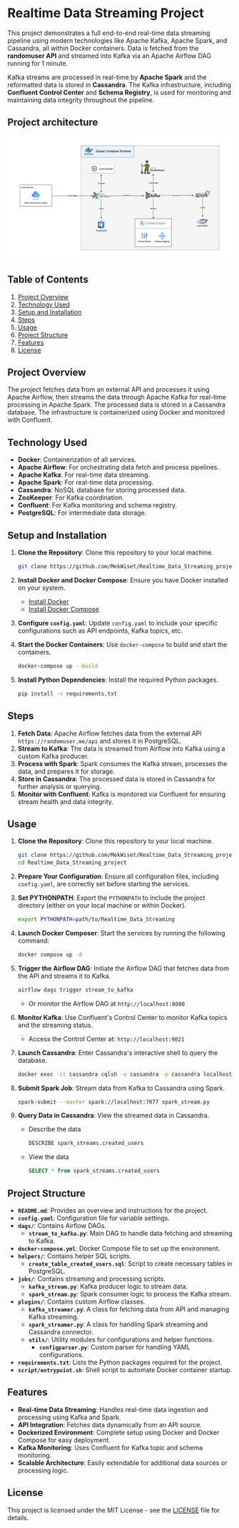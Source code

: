 # Realtime Data Streaming Project

This project demonstrates a full end-to-end real-time data streaming pipeline using modern technologies like Apache Kafka, Apache Spark, and Cassandra, all within Docker containers. Data is fetched from the **randomuser API** and streamed into Kafka via an Apache Airflow DAG running for 1 minute.

Kafka streams are processed in real-time by **Apache Spark** and the reformatted data is stored in **Cassandra**. The Kafka infrastructure, including **Confluent Control Center** and **Schema Registry**, is used for monitoring and maintaining data integrity throughout the pipeline.


## Project architecture
![Realtime Data Streaming Project Architecture](project_architecture.png)

## Table of Contents

1. [Project Overview](#project-overview)
2. [Technology Used](#technology-used)
3. [Setup and Installation](#setup-and-installation)
4. [Steps](#steps)
5. [Usage](#usage)
6. [Project Structure](#project-structure)
7. [Features](#features)
8. [License](#license)

## Project Overview

The project fetches data from an external API and processes it using Apache Airflow, then streams the data through Apache Kafka for real-time processing in Apache Spark. The processed data is stored in a Cassandra database. The infrastructure is containerized using Docker and monitored with Confluent.

## Technology Used

- **Docker**: Containerization of all services.
- **Apache Airflow**: For orchestrating data fetch and process pipelines.
- **Apache Kafka**: For real-time data streaming.
- **Apache Spark**: For real-time data processing.
- **Cassandra**: NoSQL database for storing processed data.
- **ZooKeeper**: For Kafka coordination.
- **Confluent**: For Kafka monitoring and schema registry.
- **PostgreSQL**: For intermediate data storage.

## Setup and Installation

1. **Clone the Repository**: Clone this repository to your local machine.

    ```bash
    git clone https://github.com/MekWiset/Realtime_Data_Streaming_project.git
    ```

2. **Install Docker and Docker Compose**: Ensure you have Docker installed on your system.

    - [Install Docker](https://docs.docker.com/get-docker/)
    - [Install Docker Compose](https://docs.docker.com/compose/install/)

3. **Configure `config.yaml`**: Update `config.yaml` to include your specific configurations such as API endpoints, Kafka topics, etc.

4. **Start the Docker Containers**: Use `docker-compose` to build and start the containers.

    ```bash
    docker-compose up --build
    ```

5. **Install Python Dependencies**: Install the required Python packages.

    ```bash
    pip install -r requirements.txt
    ```

## Steps

1. **Fetch Data**: Apache Airflow fetches data from the external API `https://randomuser.me/api` and stores it in PostgreSQL.
2. **Stream to Kafka**: The data is streamed from Airflow into Kafka using a custom Kafka producer.
3. **Process with Spark**: Spark consumes the Kafka stream, processes the data, and prepares it for storage.
4. **Store in Cassandra**: The processed data is stored in Cassandra for further analysis or querying.
5. **Monitor with Confluent**: Kafka is monitored via Confluent for ensuring stream health and data integrity.

## Usage

1. **Clone the Repository**: 
   Clone this repository to your local machine.

   ```bash
   git clone https://github.com/MekWiset/Realtime_Data_Streaming_project.git
   cd Realtime_Data_Streaming_project
   ```
2. **Prepare Your Configuration**: Ensure all configuration files, including `config.yaml`, are correctly set before starting the services.

3. **Set PYTHONPATH**: Export the `PYTHONPATH` to include the project directory (either on your local machine or within Docker).
    ```bash
   export PYTHONPATH=path/to/Realtime_Data_Streaming
   ```
4. **Launch Docker Composer**: Start the services by running the following command:
    ```bash
    docker compose up -d
    ```
5. **Trigger the Airflow DAG**: Initiate the Airflow DAG that fetches data from the API and streams it to Kafka.
    ```bash
    airflow dags trigger stream_to_kafka
    ```
    - Or monitor the Airflow DAG at `http://localhost:8080`
6. **Monitor Kafka**: Use Confluent's Control Center to monitor Kafka topics and the streaming status.
    - Access the Control Center at: `http://localhost:9021`
7. **Launch Cassandra**: Enter Cassandra's interactive shell to query the database.
    ```bash
    docker exec -it cassandra cqlsh -u cassandra -p cassandra localhost 9042
    ```
8. **Submit Spark Job**: Stream data from Kafka to Cassandra using Spark.
    ```bash
    spark-submit --master spark://localhost:7077 spark_stream.py
    ```
9. **Query Data in Cassandra**: View the streamed data in Cassandra.
    - Describe the data
        ```sql
        DESCRIBE spark_streams.created_users
        ```
    - View the data
        ```sql
        SELECT * from spark_streams.created_users
        ```

## Project Structure

- **`README.md`**: Provides an overview and instructions for the project.
- **`config.yaml`**: Configuration file for variable settings.
- **`dags/`**: Contains Airflow DAGs.
  - **`stream_to_kafka.py`**: Main DAG to handle data fetching and streaming to Kafka.
- **`docker-compose.yml`**: Docker Compose file to set up the environment.
- **`helpers/`**: Contains helper SQL scripts.
  - **`create_table_created_users.sql`**: Script to create necessary tables in PostgreSQL.
- **`jobs/`**: Contains streaming and processing scripts.
  - **`kafka_stream.py`**: Kafka producer logic to stream data.
  - **`spark_stream.py`**: Spark consumer logic to process the Kafka stream.
- **`plugins/`**: Contains custom Airflow classes.
  - **`kafka_streamer.py`**: A class for fetching data from API and managing Kafka streaming.
  - **`spark_streamer.py`**: A class for handling Spark streaming and Cassandra connector.
  - **`utils/`**: Utility modules for configurations and helper functions.
    - **`configparser.py`**: Custom parser for handling YAML configurations.
- **`requirements.txt`**: Lists the Python packages required for the project.
- **`script/entrypoint.sh`**: Shell script to automate Docker container startup.


## Features

- **Real-time Data Streaming**: Handles real-time data ingestion and processing using Kafka and Spark.
- **API Integration**: Fetches data dynamically from an API source.
- **Dockerized Environment**: Complete setup using Docker and Docker Compose for easy deployment.
- **Kafka Monitoring**: Uses Confluent for Kafka topic and schema monitoring.
- **Scalable Architecture**: Easily extendable for additional data sources or processing logic.

## License

This project is licensed under the MIT License - see the [LICENSE](LICENSE) file for details.
